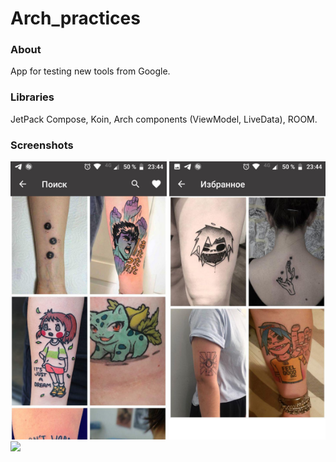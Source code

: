 # Arch_practices

### About
App for testing new tools from Google.

### Libraries
JetPack Compose, Koin, Arch components (ViewModel, LiveData), ROOM.


### Screenshots
<p float="left">
  <img src="https://github.com/StreetHalo/InkBook/blob/master/photo_2019-09-27_00-06-30%20(2).jpg?raw=true" width="250" />
   <img src="https://github.com/StreetHalo/InkBook/blob/master/photo_2019-09-27_00-06-30.jpg" width="250" />
  <img src="https://lh3.googleusercontent.com/bkLcoEYjsfucSSbLb02NNTl_pwKZpuSRXzJmQgLqwR_uNfJ4vK-O-qgCZcCG0c_kYw=w2560-h1156-rw" width="250" /> 

</p>
